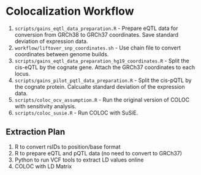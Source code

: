 # Colocalization Workflow

1. `scripts/gains_eqtl_data_preparation.R` - Prepare eQTL data for conversion from GRCh38 to GRCh37 
coordinates. Save standard deviation of expression data.
2. `workflow/liftover_snp_coordinates.sh` - Use chain file to convert coordinates between genome
builds.
3. `scripts/gains_eqtl_data_preparation_hg19_coordinates.R` - Split the cis-eQTL by the cognate 
gene. Attach the GRCh37 coordinates to each locus.
4. `scripts/gains_pilot_pqtl_data_preparation.R` - Split the cis-pQTL by the cognate protein.
Calcualte standard deviation of the expression data.
5. `scripts/coloc_ocv_assumption.R` - Run the original version of COLOC with sensitivity analysis.
6. `scripts/coloc_susie.R` - Run COLOC with SuSiE.

## Extraction Plan

1. R to convert rsIDs to position/base format
2. R to prepare eQTL and pQTL data (no need to convert to GRCh37)
3. Python to run VCF tools to extract LD values online
4. COLOC with LD Matrix